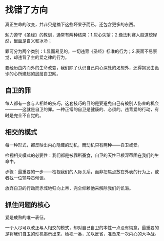 # 找错了方向
真正生命的改变，并非只是摘下这些坏果子而已，还包含更多的东西。

勉力遵守《圣经》的教训，通常有两种结果：1.灰心失望；2.像法利赛人般道貌岸然，里面是自义和冰冷；

罪可分为两个类别：1.显而易见的，一切违背《圣经》标准的行为；2.表面不易察觉，却违背了主的爱之律的行为。

要经历由内而外的生命改变，我们除了认识自己内心深处的渴想外，还得揭发由诡诈的心所建起的层层自卫网。

## 自卫的罪
每人都有一套与人相处的技巧，这套技巧的目的是要避免自己有被别人伤害的机会————这就是自卫的罪。一种正常的自卫是健康的、必须的。违背爱的行动，有时是完全不自觉的。
## 相交的模式
每一种形式，都反映出内心隐藏的动机，而动机只有两种——自卫或爱。

检视相交模式的必要性：我们都是被罪所蚕食，自卫的天性已根深蒂固在我们的生命中。

步骤：最重要的一步——检视我们的人际关系，而非把焦点放在外表的行为上，或者找一位辅导员倾谈。

放弃自卫的行动而赤城地归向上帝，完全仰赖他来解除我们的饥渴。

## 抓住问题的核心
爱是成熟的唯一表征。

一个人尽可以改正与人相交的模式，却对自己自卫的本性一点没有悔意，最重要的是将我们自卫的动机揭示出来，检视一番，加以反省，准备来一次内心的大争战。